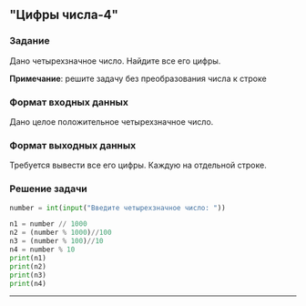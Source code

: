 ## "Цифры числа-4"

### Задание

Дано четырехзначное число. Найдите все его цифры.

**Примечание**: решите задачу без преобразования числа к строке

### Формат входных данных

Дано целое положительное четырехзначное число.

### Формат выходных данных

Требуется вывести все его цифры. Каждую на отдельной строке.

### Решение задачи

```python
number = int(input("Введите четырехзначное число: "))

n1 = number // 1000
n2 = (number % 1000)//100
n3 = (number % 100)//10
n4 = number % 10
print(n1)
print(n2)
print(n3)
print(n4)

```

---

